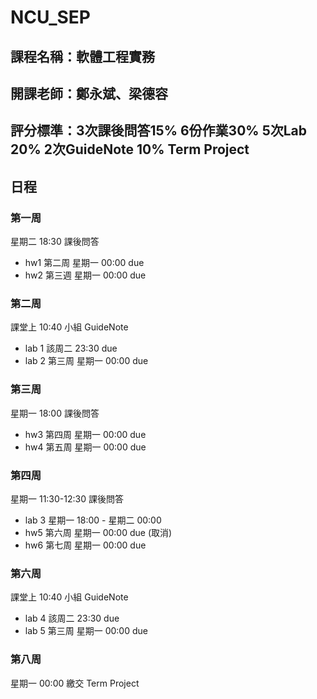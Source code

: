 # NCU_SEP

## 課程名稱：軟體工程實務


## 開課老師：鄭永斌、梁德容

## 評分標準：3次課後問答15% 6份作業30% 5次Lab 20% 2次GuideNote 10% Term Project

## 日程

### 第一周 
星期二 18:30 課後問答

* hw1 第二周 星期一 00:00 due
* hw2 第三週 星期一 00:00 due

### 第二周
課堂上 10:40 小組 GuideNote

* lab 1 該周二 23:30 due
* lab 2 第三周 星期一 00:00 due

### 第三周
星期一 18:00 課後問答
* hw3 第四周 星期一 00:00 due
* hw4 第五周 星期一 00:00 due

### 第四周
星期一 11:30-12:30 課後問答

* lab 3 星期一 18:00 - 星期二 00:00
* hw5 第六周 星期一 00:00 due  (取消)
* hw6 第七周 星期一 00:00 due

### 第六周
課堂上 10:40 小組 GuideNote

* lab 4 該周二 23:30 due
* lab 5 第三周 星期一 00:00 due

### 第八周
星期一 00:00 繳交 Term Project
